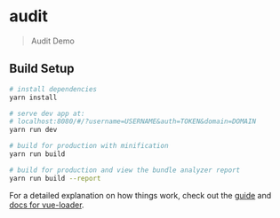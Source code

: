 # audit

> Audit Demo

## Build Setup

``` bash
# install dependencies
yarn install

# serve dev app at:
# localhost:8080/#/?username=USERNAME&auth=TOKEN&domain=DOMAIN
yarn run dev

# build for production with minification
yarn run build

# build for production and view the bundle analyzer report
yarn run build --report
```

For a detailed explanation on how things work, check out the [guide](http://vuejs-templates.github.io/webpack/) and [docs for vue-loader](http://vuejs.github.io/vue-loader).
